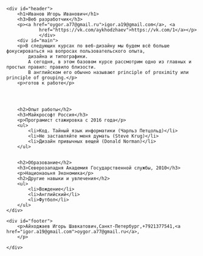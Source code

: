 <!-- BEGIN (write your solution here) -->
<!DOCTYPE html>
<html lang="">

<head>
	<meta charset="UTF-8">
	<link rel="stylesheet" href="style.css">
	<title>Test</title>
</head>

<body>

	<div id="header">
		<h1>Иванов Игорь Иванович</h1>
		<h3>Веб разработчик</h3>
		<p><a href="oygor.a77@gmail.ru">igor.a19@gmail.com</a>, <a
				href="https://vk.com/aykhodzhaev">https://vk.com/1</a></p>
				</div>
		<div id="main">
		<p>В следующих курсах по веб-дизайну мы будем всё больше фокусироваться на вопросах пользовательского опыта,
			дизайна и типографики.
			А сегодня, в этом базовом курсе рассмотрим одно из главных и простых правил: правило близости.
			В английском его обычно называют principle of proximity или principle of grouping.</p>
		<p>готов к работе</p>
	

	

		<h2>Опыт работы</h2>
		<h3>Майкрософт Россия</h3>
		<p>Програмист стажировка с 2016 года</p>
		<ul>
			<li>Код. Тайный язык информатики (Чарльз Петцольд)</li>
			<li>Не заставляйте меня думать (Steve Krug)</li>
			<li>Дизайн привычных вещей (Donald Norman)</li>
		</ul>


		<h2>Образование</h2>
		<h3>Северозападня Академия Государственной службы, 2010</h3>
		<p>Национаоьня Экономика</p>
		<h2>Другие навыки и увлечения</h2>
		<ul>
			<li>Вождение</li>
			<li>Английский</li>
			<li>Футбол</li>
		</ul>
	</div>

	<div id="footer">
		<p>Айходжаев Игорь Шавкатович,Санкт-Петербург,+7921377541,<a href="igor.a19@gmail.com">oygor.a77@gmail.ru</a>,
		</p>

	</div>
</body>

</html>
<!-- END -->
